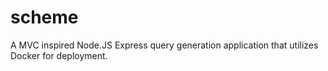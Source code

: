 # scheme

A MVC inspired Node.JS Express query generation application that utilizes Docker for deployment.
